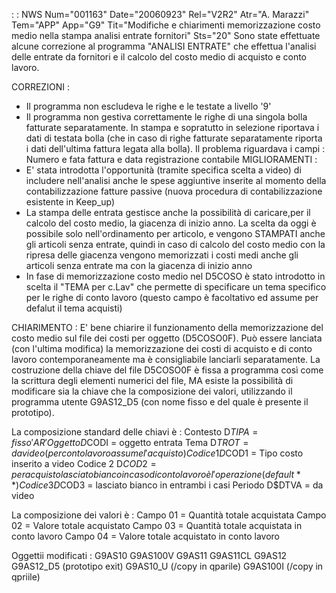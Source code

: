  :  : NWS Num="001163" Date="20060923" Rel="V2R2" Atr="A. Marazzi" Tem="APP" App="G9" Tit="Modifiche e chiarimenti memorizzazione costo medio nella stampa analisi entrate fornitori" Sts="20"
Sono state effettuate alcune correzione al programma "ANALISI ENTRATE" che effettua l'analisi delle
entrate da fornitori e il calcolo del costo medio di acquisto e conto lavoro.

CORREZIONI : 
- Il programma non escludeva le righe e le testate a livello '9'
- Il programma non gestiva correttamente le righe di una singola bolla fatturate separatamente.
In stampa e sopratutto in selezione riportava i dati di testata bolla (che in caso di righe fatturate separatamente riporta i dati dell'ultima fattura legata alla bolla). Il problema riguardava i campi :  Numero e fata fattura e data registrazione contabile 
MIGLIORAMENTI : 
 - E' stata introdotta l'opportunità (tramite specifica scelta a video) di includere nell'analisi anche le spese aggiuntive inserite al momento della contabilizzazione fatture passive (nuova procedura di contabilizzazione esistente in Keep_up)
 - La stampa delle entrata gestisce anche la possibilità di caricare,per il calcolo del costo medio,
la giacenza di inizio anno. La scelta da oggi è possibile solo nell'ordinamento per articolo, e vengono STAMPATI anche gli articoli senza entrate, quindi in caso di calcolo del costo medio con la ripresa delle giacenza vengono memorizzati i costi medi anche gli articoli senza entrate ma con la giacenza di inizio anno
 - In fase di memorizzazione costo medio nel D5COSO è stato introdotto in scelta il "TEMA per c.Lav"
che permette di specificare un tema specifico per le righe di conto lavoro (questo campo è facoltativo ed assume per defalut il tema acquisti)

CHIARIMENTO : 
E' bene chiarire il funzionamento della memorizzazione del costo medio sul file dei costi per oggetto (D5COSO0F). Può essere lanciata (con l'ultima modifica) la memorizzazione dei costi di acquisto e di conto lavoro contemporaneamente ma è consigliabile lanciarli separatamente.
La costruzione della chiave del file D5COSO0F è fissa a programma così come la scrittura degli elementi numerici del file, MA esiste la possibilità di modificare sia la chiave che la composizione
 dei valori, utilizzando il programma utente G9AS12_D5 (con nome fisso e del quale è presente il prototipo).

La composizione standard delle chiavi è : 
Contesto D$TIPA = fisso 'AR'
Oggetto  D$CODI = oggetto entrata
Tema     D$TROT = da video (per conto lavoro assume l'acquisto)
Codice 1 D$COD1 = Tipo costo inserito a video
Codice 2 D$COD2 = per acquisto lasciato bianco in caso di conto lavoro è l'operazione (default **)
Codice 3 D$COD3 = lasciato bianco in entrambi i casi
Periodo  D$DTVA = da video

La composizione dei valori è : 
Campo 01 = Quantità totale acquistata
Campo 02 = Valore totale acquistato
Campo 03 = Quantità totale acquistata in conto lavoro
Campo 04 = Valore totale acquistato in conto lavoro

Oggettii modificati : 
G9AS10
G9AS100V
G9AS11
G9AS11CL
G9AS12
G9AS12_D5  (prototipo exit)
G9AS10_U   (/copy in qparile)
G9AS100I   (/copy in qpriile)
